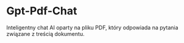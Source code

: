 # Gpt-Pdf-Chat
Inteligentny chat AI oparty na pliku PDF, który odpowiada na pytania związane z treścią dokumentu.

